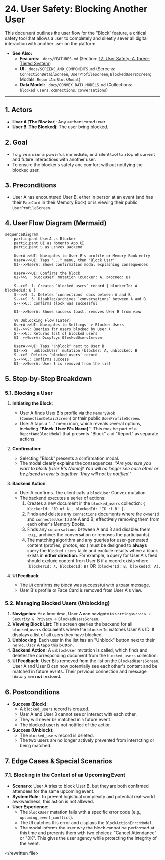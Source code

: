 # 24. User Safety: Blocking Another User

This document outlines the user flow for the "Block" feature, a critical safety tool that allows a user to completely and silently sever all digital interaction with another user on the platform.

- **See Also:**
  - **Features:** `_docs/FEATURES.md` (Section: [12. User Safety: A Three-Tiered System](#a-three-tiered-system))
  - **UI:** `_docs/SCREENS_AND_COMPONENTS.md` (Screens: `ConnectionDetailScreen`, `UserProfileScreen`, `BlockedUsersScreen`; Modals: `ReportAndBlockModal`)
  - **Data Model:** `_docs/CONVEX_DATA_MODELS.md` (Collections: `blocked_users`, `connections`, `conversations`)

---

## 1. Actors

- **User A (The Blocker)**: Any authenticated user.
- **User B (The Blocked)**: The user being blocked.

## 2. Goal

- To give a user a powerful, immediate, and silent tool to stop all current and future interactions with another user.
- To ensure the blocker's safety and comfort without notifying the blocked user.

## 3. Preconditions

- User A has encountered User B, either in person at an event (and has their `FaceCard` in their Memory Book) or is viewing their public `UserProfileScreen`.

## 4. User Flow Diagram (Mermaid)

```mermaid
sequenceDiagram
    participant UserA as Blocker
    participant UI as Momento App UI
    participant S as Convex Backend

    UserA->>UI: Navigates to User B's profile or Memory Book entry
    UserA->>UI: Taps "..." menu, then "Block User"
    UI-->>UserA: Shows confirmation modal explaining consequences

    UserA->>UI: Confirms the block
    UI->>S: `blockUser` mutation (blocker: A, blocked: B)

    S-->>S: 1. Creates `blocked_users` record { blockerId: A, blockedId: B }
    S-->>S: 2. Deletes `connections` docs between A and B
    S-->>S: 3. Disables/archives `conversations` between A and B
    S-->>UI: Confirms block was successful

    UI-->>UserA: Shows success toast, removes User B from view

    %% Unblocking Flow (Later)
    UserA->>UI: Navigates to Settings -> Blocked Users
    UI-->>S: Queries for users blocked by User A
    S-->>UI: Returns list of blocked users
    UI-->>UserA: Displays BlockedUsersScreen

    UserA->>UI: Taps "Unblock" next to User B
    UI->>S: `unblockUser` mutation (blocker: A, unblocked: B)
    S-->>S: Deletes `blocked_users` record
    S-->>UI: Confirms success
    UI-->>UserA: User B is removed from the list
```

## 5. Step-by-Step Breakdown

### 5.1. Blocking a User

1.  **Initiating the Block**:

    - User A finds User B's profile via the `MemoryBook` (`ConnectionDetailScreen`) or their public `UserProfileScreen`.
    - User A taps a "..." menu icon, which reveals several options, including **"Block [User B's Name]"**. This may be part of a `ReportAndBlockModal` that presents "Block" and "Report" as separate actions.

2.  **Confirmation**:

    - Selecting "Block" presents a confirmation modal.
    - The modal clearly explains the consequences: _"Are you sure you want to block [User B's Name]? You will no longer see each other or be placed in events together. They will not be notified."_

3.  **Backend Action**:

    - User A confirms. The client calls a `blockUser` Convex mutation.
    - The backend executes a series of actions:
      1.  Creates a new document in the `blocked_users` collection: `{ blockerId: 'ID_of_A', blockedId: 'ID_of_B' }`.
      2.  Finds and deletes any `connections` documents where the `ownerId` and `connectedUserId` are A and B, effectively removing them from each other's Memory Books.
      3.  Finds any `conversations` between A and B and disables them (e.g., archives the conversation or removes the participants).
      4.  The matching algorithm and any queries for user-generated content (profiles, photos, etc.) must be designed to **always** query the `blocked_users` table and exclude results where a block exists in **either direction**. For example, a query for User A's feed should exclude content from User B if a record exists where `(blockerId: A, blockedId: B)` OR `(blockerId: B, blockedId: A)`.

4.  **UI Feedback**:
    - The UI confirms the block was successful with a toast message.
    - User B's profile or Face Card is removed from User A's view.

### 5.2. Managing Blocked Users (Unblocking)

1.  **Navigation**: At a later time, User A can navigate to `SettingsScreen` -> `Security & Privacy` -> `BlockedUsersScreen`.
2.  **Viewing Block List**: This screen queries the backend for all `blocked_users` documents where the `blockerId` matches User A's ID. It displays a list of all users they have blocked.
3.  **Unblocking**: Each user in the list has an "Unblock" button next to their name. User A taps this button.
4.  **Backend Action**: A `unblockUser` mutation is called, which finds and deletes the corresponding document from the `blocked_users` collection.
5.  **UI Feedback**: User B is removed from the list on the `BlockedUsersScreen`. User A and User B can now potentially see each other's content and be matched in future events. Their previous connection and message history are **not** restored.

## 6. Postconditions

- **Success (Block)**:
  - A `blocked_users` record is created.
  - User A and User B cannot see or interact with each other.
  - They will never be matched in a future event.
  - The blocked user is not notified of the action.
- **Success (Unblock)**:
  - The `blocked_users` record is deleted.
  - The two users are no longer actively prevented from interacting or being matched.

## 7. Edge Cases & Special Scenarios

### 7.1. Blocking in the Context of an Upcoming Event

- **Scenario**: User A tries to block User B, but they are both confirmed attendees for the same upcoming event.
- **System Rule**: To prevent logistical complexity and potential real-world awkwardness, this action is not allowed.
- **User Experience**:
  - The `blockUser` mutation fails with a specific error code (e.g., `upcoming_event_conflict`).
  - The UI catches this error and displays the `BlockActionErrorModal`.
  - The modal informs the user why the block cannot be performed at this time and presents them with two choices: "Cancel Attendance" or "OK". This gives the user agency while protecting the integrity of the event.

</rewritten_file>
